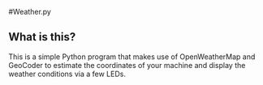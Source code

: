 #Weather.py
## What is this?
This is a simple Python program that makes use of OpenWeatherMap and GeoCoder to estimate the coordinates of your machine and display the weather conditions via a few LEDs. 
